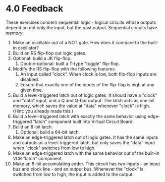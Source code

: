 # 4.0 Feedback

These exercises concern sequential logic - logical circuits whose outputs depend on not only the input, but the past output. Sequential circuits have _memory_. 

1. Make an oscillator out of a NOT gate. How does it compare to the built-in oscillator?
1. Build an RS flip-flop out logic gates.
1. Optional: build a JK flip-flop.
    1. Double-optional: built a T-type "toggle" flip-flop.
3. Modify the RS flip-flop with the following features.
    1. An input called "clock". When clock is low, both flip-flop inputs are disabled.
    1. Ensure that exactly one of the inputs of the flip-flop is high at any given time.
4. Build a level-triggered latch out of logic gates. It should have a "clock" and "data" input, and a Q and Q-bar output. The latch acts as one-bit memory, which saves the value at "data" whenever "clock" is high. (Hint: you already made this.)
5. Build a level-triggered latch with exactly the same behavior using edge-triggered "latch" component built into Virtual Circuit Board.
6. Build an 8-bit latch.
    1. Optional: build a 64-bit latch.
7. Make an edge-triggered latch out of logic gates. It has the same inputs and outputs as a level-triggered latch, but only saves the "data" input when "clock" switches from low to high.
8. Make an edge-triggered latch with the same behavior out of the built-in VCB "latch" component.
9. Make an 8-bit accumulating adder. This circuit has two inputs - an input bus and clock line - and an output bus. Whenever the "clock" is switched from low to high, the input is added to the output.
